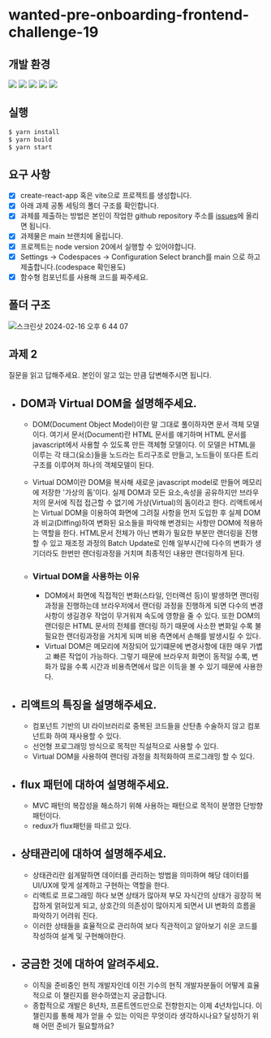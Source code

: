 # wanted-pre-onboarding-frontend-challenge-19

## 개발 환경

  <img src="https://img.shields.io/badge/react-61DAFB?style=flat-square&logo=react&logoColor=black" /> 
  <img src="https://img.shields.io/badge/Typescript-3178C6?style=flat-square&logo=Typescript&logoColor=white"/>
  <img src="https://img.shields.io/badge/Tailwind CSS-06B6D4?style=flat-square&logo=Tailwind CSS&logoColor=white"/>
  <img src="https://img.shields.io/badge/Vite-646CFF?style=flat-square&logo=Vite&logoColor=white"/>
  <img src="https://img.shields.io/badge/Redux-764ABC?style=flat-square&logo=Redux&logoColor=white"/>

## 실행
```sh
$ yarn install
$ yarn build
$ yarn start
```
  

## 요구 사항
- [x] create-react-app 혹은 vite으로 프로젝트를 생성합니다.
- [x] 아래 과제 공통 세팅의 폴더 구조를 확인합니다.
- [x] 과제를 제출하는 방법은 본인이 작업한 github repository 주소를 [issues](https://github.com/summerdidi/wanted-pre-onboarding-frontend-challenge-19/issues)에 올리면 됩니다.
- [x] 과제물은 main 브랜치에 올립니다.
- [x] 프로젝트는 node version 20에서 실행할 수 있어야합니다.
- [x] Settings -> Codespaces -> Configuration Select branch를 main 으로 하고 제출합니다.(codespace 확인용도)
- [x] 함수형 컴포넌트를 사용해 코드를 짜주세요.

## 폴더 구조
![스크린샷 2024-02-16 오후 6 44 07](https://github.com/Songchanheum/wanted-pre-onboarding-frontend-challenge-19/assets/39077239/c1adcfd8-7e54-4e13-96c6-550d1b90214c)


## 과제 2

질문을 읽고 답해주세요. 본인이 알고 있는 만큼 답변해주시면 됩니다.

- DOM과 Virtual DOM을 설명해주세요.
  ---
  + DOM(Document Object Model)이란 말 그대로 풀이하자면 문서 객체 모델이다. 여기서 문서(Document)란 HTML 문서를 얘기하며 HTML 문서를 javascript에서 사용할 수 있도록 만든 객체형 모델이다. 이 모델은 HTML을 이루는 각 태그(요소)들을 노드라는 트리구조로 만들고, 노드들이 또다른 트리구조를 이루어져 하나의 객체모델이 된다.
  + Virtual DOM이란 DOM을 복사해 새로운 javascript model로 만들어 메모리에 저장한 '가상의 돔'이다. 실제 DOM과 모든 요소,속성을 공유하지만 브라우저의 문서에 직접 접근할 수 없기에 가상(Virtual)의 돔이라고 한다. 리액트에서는 Virtual DOM을 이용하여 화면에 그려질 사항을 먼저 도입한 후 실제 DOM과 비교(Diffing)하여 변화된 요소들을 파악해 변경되는 사항만 DOM에 적용하는 역할을 한다. HTML문서 전체가 아닌 변화가 필요한 부분만 랜더링을 진행할 수 있고 재조정 과정의 Batch Update로 인해 일부시간에 다수의 변화가 생기더라도 한번만 랜더링과정을 거치며 최종적인 내용만 랜더링하게 된다.
 
  + ### Virtual DOM을 사용하는 이유
    * DOM에서 화면에 직접적인 변화(스타일, 인터랙션 등)이 발생하면 랜더링 과정을 진행하는데 브라우저에서 랜더링 과정을 진행하게 되면 다수의 변경사항이 생길경우 작업이 무거워져 속도에 영향을 줄 수 있다. 또한 DOM의 랜더링은 HTML 문서의 전체를 랜더링 하기 때문에 사소한 변화일 수록 불필요한 랜더링과정을 거치게 되며 비용 측면에서 손해를 발생시킬 수 있다.
    * Virtual DOM은 메모리에 저장되어 있기떄문에 변경사항에 대한 매우 가볍고 빠른 작업이 가능하다. 그렇기 때문에 브라우저 화면이 동적일 수록, 변화가 많을 수록 시간과 비용측면에서 많은 이득을 볼 수 있기 때문에 사용한다.
  
- 리액트의 특징을 설명해주세요.
  ---
  + 컴포넌트 기반의 UI 라이브러리로 중복된 코드들을 산탄총 수술하지 않고 컴포넌트화 하여 재사용할 수 있다.
  + 선언형 프로그래밍 방식으로 목적만 직설적으로 사용할 수 있다.
  + Virtual DOM을 사용하여 랜더링 과정을 최적화하여 프로그래밍 할 수 있다.
 
- flux 패턴에 대하여 설명해주세요.
  ---
  + MVC 패턴의 복잡성을 해소하기 위해 사용하는 패턴으로 목적이 분명한 단방향 패턴이다.
  + redux가 flux패턴을 따르고 있다.
 
- 상태관리에 대하여 설명해주세요.
  ---
  + 상태관리란 쉽게말하면 데이터를 관리하는 방법을 의미하며 해당 데이터를 UI/UX에 맞게 설계하고 구현하는 역할을 한다.
  + 리액트로 프로그래밍 하다 보면 상태가 많아져 부모 자식간의 상태가 굉장히 복잡하게 얽혀있게 되고, 상호간의 의존성이 많아지게 되면서 UI 변화의 흐름을 파악하기 어려워 진다.
  + 이러한 상태들을 효율적으로 관리하여 보다 직관적이고 알아보기 쉬운 코드를 작성하여 설계 및 구현해야한다.
  
- 궁금한 것에 대하여 알려주세요.
  ---
  - 이직을 준비중인 현직 개발자인데 이전 기수의 현직 개발자분들이 어떻게 효율적으로 이 챌린지를 완수하였는지 궁금합니다.
  - 종합적으로 개발은 8년차, 프론트엔드만으로 전향한지는 이제 4년차입니다. 이 챌린지를 통해 제가 얻을 수 있는 이익은 무엇이라 생각하시나요? 달성하기 위해 어떤 준비가 필요할까요?

